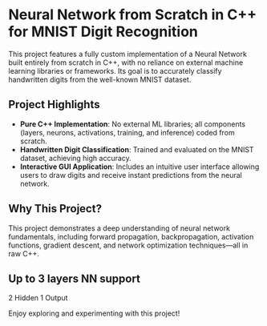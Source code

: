 # Neural Network from Scratch in C++ for MNIST Digit Recognition

This project features a fully custom implementation of a Neural Network built entirely from scratch in C++, with no reliance on external machine learning libraries or frameworks. Its goal is to accurately classify handwritten digits from the well-known MNIST dataset.

## Project Highlights

- **Pure C++ Implementation**: No external ML libraries; all components (layers, neurons, activations, training, and inference) coded from scratch.
- **Handwritten Digit Classification**: Trained and evaluated on the MNIST dataset, achieving high accuracy.
- **Interactive GUI Application**: Includes an intuitive user interface allowing users to draw digits and receive instant predictions from the neural network.

## Why This Project?

This project demonstrates a deep understanding of neural network fundamentals, including forward propagation, backpropagation, activation functions, gradient descent, and network optimization techniques—all in raw C++.

## Up to 3 layers NN support 
2 Hidden 1 Output

Enjoy exploring and experimenting with this project!

